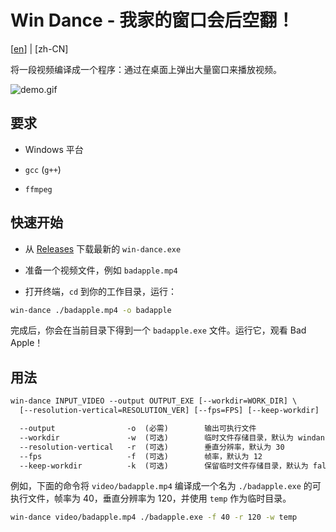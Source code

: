 # Win Dance - 我家的窗口会后空翻！

[[en](./README-en.md)] | [zh-CN]

将一段视频编译成一个程序：通过在桌面上弹出大量窗口来播放视频。

![demo.gif](docs/demo.gif)

## 要求

- Windows 平台

- `gcc` (`g++`)

- `ffmpeg`

## 快速开始

- 从 [Releases](https://github.com/homearchbishop/win-dance/releases) 下载最新的 `win-dance.exe`

- 准备一个视频文件，例如 `badapple.mp4`

- 打开终端，`cd` 到你的工作目录，运行：

```sh
win-dance ./badapple.mp4 -o badapple
```

完成后，你会在当前目录下得到一个 `badapple.exe` 文件。运行它，观看 Bad Apple！

## 用法

```txt
win-dance INPUT_VIDEO --output OUTPUT_EXE [--workdir=WORK_DIR] \
  [--resolution-vertical=RESOLUTION_VER] [--fps=FPS] [--keep-workdir]

  --output                -o  (必需)        输出可执行文件
  --workdir               -w  (可选)        临时文件存储目录，默认为 windance-working-directory
  --resolution-vertical   -r  (可选)        垂直分辨率，默认为 30
  --fps                   -f  (可选)        帧率，默认为 12
  --keep-workdir          -k  (可选)        保留临时文件存储目录，默认为 false
```

例如，下面的命令将 `video/badapple.mp4` 编译成一个名为 `./badapple.exe` 的可执行文件，帧率为 40，垂直分辨率为 120，并使用 `temp` 作为临时目录。

```sh
win-dance video/badapple.mp4 ./badapple.exe -f 40 -r 120 -w temp
```
